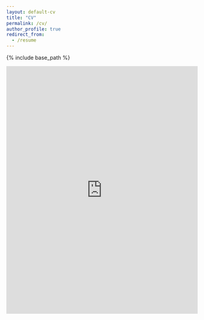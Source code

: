 ```yaml
---
layout: default-cv
title: "CV"
permalink: /cv/
author_profile: true
redirect_from:
  - /resume
---
```


{% include base_path %}

<iframe src='https://cdn.knightlab.com/libs/timeline3/latest/embed/index.html?source=1IrMXnZoC3YpZMThbbhVu40Bm-715zH3BXvuyC4caCiA&font=Default&lang=en&initial_zoom=2&height=650' width='100%' height='650' webkitallowfullscreen mozallowfullscreen allowfullscreen frameborder='0'></iframe>
